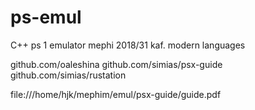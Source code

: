 # ps-emul

C++ ps 1 emulator
mephi 2018/31 kaf.
modern languages

github.com/oaleshina
github.com/simias/psx-guide
github.com/simias/rustation

file:///home/hjk/mephim/emul/psx-guide/guide.pdf

